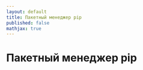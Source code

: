 ```yaml
---
layout: default
title: Пакетный менеджер pip
published: false
mathjax: true
---
```


# Пакетный менеджер pip
